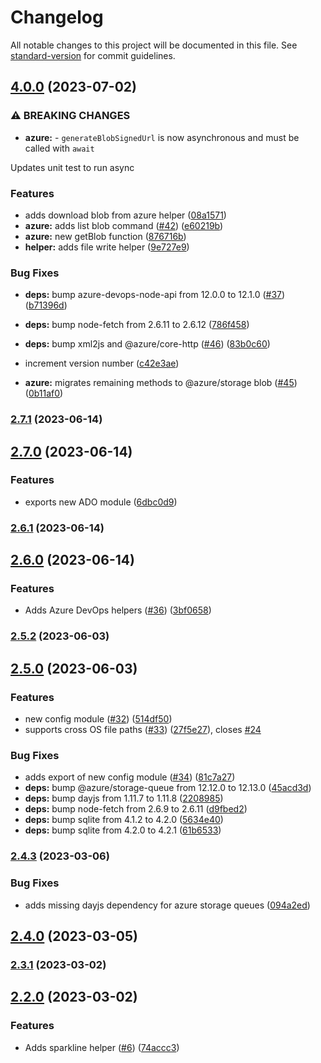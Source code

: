 # Changelog

All notable changes to this project will be documented in this file. See [standard-version](https://github.com/conventional-changelog/standard-version) for commit guidelines.

## [4.0.0](https://github.com/beauraines/node-helpers/compare/v2.7.1...v4.0.0) (2023-07-02)


### ⚠ BREAKING CHANGES

* **azure:** - `generateBlobSignedUrl` is now asynchronous and must be called with `await`

Updates unit test to run async

### Features

* adds download blob from azure helper ([08a1571](https://github.com/beauraines/node-helpers/commit/08a1571ab18b9eeeb1273e05b5abed95a7300457))
* **azure:** adds list blob command ([#42](https://github.com/beauraines/node-helpers/issues/42)) ([e60219b](https://github.com/beauraines/node-helpers/commit/e60219bf75acea70defde417a07219a1508b7c61))
* **azure:** new getBlob function ([876716b](https://github.com/beauraines/node-helpers/commit/876716b8256b090a2eadf45c1d03b097362b2eb2))
* **helper:** adds file write helper ([9e727e9](https://github.com/beauraines/node-helpers/commit/9e727e9ffe51525d2a73fa66ea933c1804304729))


### Bug Fixes

* **deps:** bump azure-devops-node-api from 12.0.0 to 12.1.0 ([#37](https://github.com/beauraines/node-helpers/issues/37)) ([b71396d](https://github.com/beauraines/node-helpers/commit/b71396d28d089a1f8919ad53363a4759f61b1e52))
* **deps:** bump node-fetch from 2.6.11 to 2.6.12 ([786f458](https://github.com/beauraines/node-helpers/commit/786f458fbf0c03fd9462ab67db558c5646afb62e))
* **deps:** bump xml2js and @azure/core-http ([#46](https://github.com/beauraines/node-helpers/issues/46)) ([83b0c60](https://github.com/beauraines/node-helpers/commit/83b0c6077e70120a7e24519f7a03740578236969))
* increment version number ([c42e3ae](https://github.com/beauraines/node-helpers/commit/c42e3aebf1373b8820b18ced1b88617bbfe69da6))


* **azure:** migrates remaining methods to @azure/storage blob ([#45](https://github.com/beauraines/node-helpers/issues/45)) ([0b11af0](https://github.com/beauraines/node-helpers/commit/0b11af00b2fb11b3e99a6190fd7848cd7563901c))

### [2.7.1](https://github.com/beauraines/node-helpers/compare/v2.7.0...v2.7.1) (2023-06-14)

## [2.7.0](https://github.com/beauraines/node-helpers/compare/v2.6.1...v2.7.0) (2023-06-14)


### Features

* exports new ADO module ([6dbc0d9](https://github.com/beauraines/node-helpers/commit/6dbc0d966ed4daefaaa8c3ed8e0cdf9368a78d87))

### [2.6.1](https://github.com/beauraines/node-helpers/compare/v2.6.0...v2.6.1) (2023-06-14)

## [2.6.0](https://github.com/beauraines/node-helpers/compare/v2.5.2...v2.6.0) (2023-06-14)


### Features

* Adds Azure DevOps helpers ([#36](https://github.com/beauraines/node-helpers/issues/36)) ([3bf0658](https://github.com/beauraines/node-helpers/commit/3bf065851e2ebbeb17de4d010a8e5e25323f8ecf))

### [2.5.2](https://github.com/beauraines/node-helpers/compare/v2.5.0...v2.5.2) (2023-06-03)

## [2.5.0](https://github.com/beauraines/node-helpers/compare/v2.4.3...v2.5.0) (2023-06-03)


### Features

* new config module ([#32](https://github.com/beauraines/node-helpers/issues/32)) ([514df50](https://github.com/beauraines/node-helpers/commit/514df509ca33527a8b18e5efe43d1b772963e879))
* supports cross OS file paths ([#33](https://github.com/beauraines/node-helpers/issues/33)) ([27f5e27](https://github.com/beauraines/node-helpers/commit/27f5e27d02408bff07220c3e82bd90186023b324)), closes [#24](https://github.com/beauraines/node-helpers/issues/24)


### Bug Fixes

* adds export of new config module ([#34](https://github.com/beauraines/node-helpers/issues/34)) ([81c7a27](https://github.com/beauraines/node-helpers/commit/81c7a27696da3d9a0b6fb3a215418185c9b1d153))
* **deps:** bump @azure/storage-queue from 12.12.0 to 12.13.0 ([45acd3d](https://github.com/beauraines/node-helpers/commit/45acd3d808ab064c1dbc4b492a013c7b60ebf5b2))
* **deps:** bump dayjs from 1.11.7 to 1.11.8 ([2208985](https://github.com/beauraines/node-helpers/commit/22089855cd90758273bac28fa1d8669d21f661b5))
* **deps:** bump node-fetch from 2.6.9 to 2.6.11 ([d9fbed2](https://github.com/beauraines/node-helpers/commit/d9fbed2e6ade418caada9cc68f6ac05ba4d3159d))
* **deps:** bump sqlite from 4.1.2 to 4.2.0 ([5634e40](https://github.com/beauraines/node-helpers/commit/5634e400a0dea024a40a890da639a167df01cf25))
* **deps:** bump sqlite from 4.2.0 to 4.2.1 ([61b6533](https://github.com/beauraines/node-helpers/commit/61b6533d95c456114de9d8ca01dd30be204af2f9))

### [2.4.3](https://github.com/beauraines/node-helpers/compare/v2.4.0...v2.4.3) (2023-03-06)


### Bug Fixes

* adds missing dayjs dependency for azure storage queues ([094a2ed](https://github.com/beauraines/node-helpers/commit/094a2ed5d7c12f365c8712f13731b905d530e914))

## [2.4.0](https://github.com/beauraines/node-helpers/compare/v2.3.1...v2.4.0) (2023-03-05)

### [2.3.1](https://github.com/beauraines/node-helpers/compare/v2.2.0...v2.3.1) (2023-03-02)

## [2.2.0](https://github.com/beauraines/node-helpers/compare/v1.1.0...v2.2.0) (2023-03-02)


### Features

* Adds sparkline helper ([#6](https://github.com/beauraines/node-helpers/issues/6)) ([74accc3](https://github.com/beauraines/node-helpers/commit/74accc3ef2731809987210f39e45d1fd1c71e6ba))
